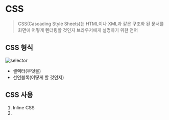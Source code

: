 # CSS
> CSS(Cascading Style Sheets)는 HTML이나 XML과 같은 구조화 된 문서를 화면에 어떻게 렌더링할 것인지 브라우저에게 설명하기 위한 언어

## CSS 형식
![selector](https://poiemaweb.com/img/css-syntax.png)

- 셀렉터(무엇을)
- 선언블록(어떻게 할 것인지)

## CSS 사용
1. Inline CSS
2. 